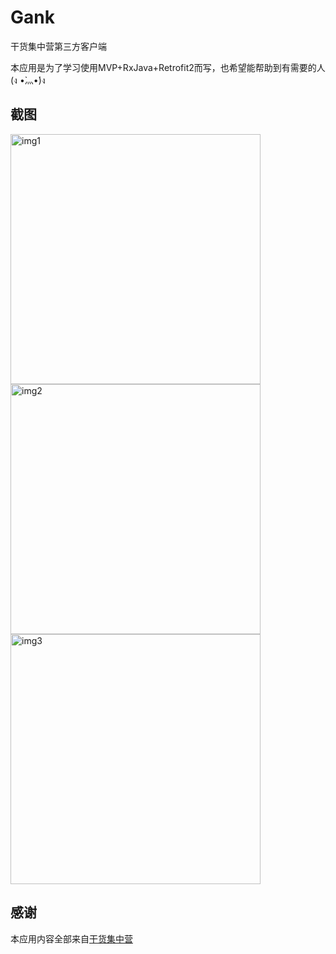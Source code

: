 # Gank
干货集中营第三方客户端

本应用是为了学习使用MVP+RxJava+Retrofit2而写，也希望能帮助到有需要的人(ง •̀灬•́)ง

## 截图
<img src="https://github.com/liancanxiong/Gank/screenshot/img1.png" alt="img1" width="400px"/>
<img src="https://github.com/liancanxiong/Gank/screenshot/img2.png" alt="img2" width="400px"/>
<img src="https://github.com/liancanxiong/Gank/screenshot/img3.png" alt="img3" width="400px"/>

## 感谢
本应用内容全部来自[干货集中营](http://gank.io/)
